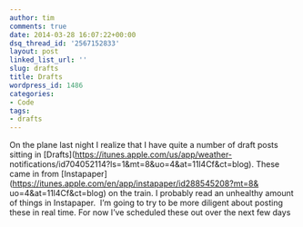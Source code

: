 ```yaml
---
author: tim
comments: true
date: 2014-03-28 16:07:22+00:00
dsq_thread_id: '2567152833'
layout: post
linked_list_url: ''
slug: drafts
title: Drafts
wordpress_id: 1486
categories:
- Code
tags:
- drafts
---
```


On the plane last night I realize that I have quite a number of draft posts
sitting in [Drafts](https://itunes.apple.com/us/app/weather-
notifications/id704052114?ls=1&mt=8&uo=4&at=11l4Cf&ct=blog). These came in
from [Instapaper](https://itunes.apple.com/en/app/instapaper/id288545208?mt=8&
uo=4&at=11l4Cf&ct=blog) on the train. I probably read an unhealthy amount of
things in Instapaper.  I’m going to try to be more diligent about posting
these in real time. For now I’ve scheduled these out over the next few days

